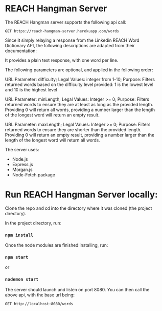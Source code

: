 # REACH Hangman Server

The REACH Hangman server supports the following api call:

`GET https://reach-hangman-server.herokuapp.com/words`

Since it simply relaying a response from the Linkedin REACH Word Dictionary API, the following descriptions are adapted from their documentation:

It provides a plain text response, with one word per line.

The following parameters are optional, and applied in the following order:

URL Parameter: difficulty; Legal Values: integer from 1-10; Purpose: Filters returned words based on the difficulty level provided: 1 is the lowest level and 10 is the highest level

URL Parameter: minLength; Legal Values: Integer >= 0; Purpose: Filters returned words to ensure they are at least as long as the provided length.  Providing 0 will return all words, providing a number larger than the length of the longest word will return an empty result.

URL Parameter: maxLength; Legal Values: Integer >= 0; Purpose: Filters returned words to ensure they are shorter than the provided length.  Providing 0 will return an empty result, providing a number larger than the length of the longest word will return all words.

The server uses:

* Node.js
* Express.js
* Morgan.js
* Node-Fetch package

# Run REACH Hangman Server locally:

Clone the repo and cd into the directory where it was cloned (the project directory).

In the project directory, run:

### `npm install`

Once the node modules are finished installing, run:

### `npm start`

or 

### `nodemon start`

The server should launch and listen on port 8080.  You can then call the above api, with the base url being:

`GET http://localhost:8080/words`